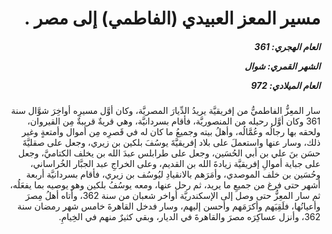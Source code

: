 <h1 dir="rtl">مسير المعز العبيدي (الفاطمي) إلى مصر .</h1>

<h5 dir="rtl">العام الهجري:  361

الشهر القمري: شوال

العام الميلادي: 972</h5>

<p dir="rtl">سار المعِزُّ الفاطميُّ من إفريقيَّة يريدُ الدِّيارَ المصريَّة، وكان أوَّل مسيرِه أواخِرَ شوَّال سنة 361 وكان أوَّل رحيله من المنصوريَّة، فأقام بسردانيَّة، وهي قريةٌ قريبةٌ مِن القيروان، ولحقه بها رجالُه وعُمَّالُه، وأهلُ بيته وجميعُ ما كان له في قَصرِه مِن أموال وأمتعةٍ وغير ذلك، وسار عنها واستعملَ على بلاد إفريقيَّةَ يوسُفَ بلكين بن زيري، وجعل على صقليَّةَ حسَن بنَ علي بن أبي الحُسَين، وجعل على طرابلس عبدَ الله بن يخلف الكتاميَّ، وجعل على جباية أموالِ إفريقيَّة زيادةَ الله بن القديم، وعلى الخراجِ عبد الجبَّار الخُراساني، وحُسَين بن خلف الموصدي، وأمَرَهم بالانقيادِ ليُوسُف بن زيري، فأقام بسردانيَّة أربعة أشهر حتى فرغ من جميعِ ما يريد، ثم رحل عنها، ومعه يوسُفُ بلكين وهو يوصيه بما يفعَلُه، ثم سار المعِزُّ حتى وصل إلى الإسكندريَّة أواخر شعبان من سنة 362، وأتاه أهلُ مِصرَ وأعيانُها، فلَقِيَهم وأكرَمَهم وأحسن إليهم، وسار فدخل القاهرةَ خامس شهر رمضان سنة 362، وأنزل عساكِرَه مصرَ والقاهرةَ في الديار، وبقي كثيرٌ منهم في الخِيامِ.</p></br>
